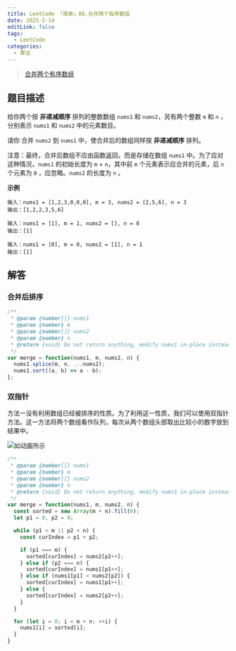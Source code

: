```yaml
---
title: LeetCode 「简单」88.合并两个有序数组
date: 2025-2-14
editLink: false
tags:
  - LeetCode
categories:
  - 算法
---
```


> [合并两个有序数组](https://leetcode.cn/problems/merge-sorted-array/description/)

## 题目描述

给你两个按 **非递减顺序** 排列的整数数组 `nums1` 和 `nums2`，另有两个整数 `m` 和 `n` ，分别表示 `nums1` 和 `nums2` 中的元素数目。

请你 合并 `nums2` 到 `nums1` 中，使合并后的数组同样按 **非递减顺序** 排列。

注意：最终，合并后数组不应由函数返回，而是存储在数组 `nums1` 中。为了应对这种情况，`nums1` 的初始长度为 `m` + `n`，其中前 `m` 个元素表示应合并的元素，后 `n` 个元素为 `0` ，应忽略。`nums2` 的长度为 `n` 。

**示例**

```
输入：nums1 = [1,2,3,0,0,0], m = 3, nums2 = [2,5,6], n = 3
输出：[1,2,2,3,5,6]

输入：nums1 = [1], m = 1, nums2 = [], n = 0
输出：[1]

输入：nums1 = [0], m = 0, nums2 = [1], n = 1
输出：[1]
```

## 解答

### 合并后排序

```js
/**
 * @param {number[]} nums1
 * @param {number} m
 * @param {number[]} nums2
 * @param {number} n
 * @return {void} Do not return anything, modify nums1 in-place instead.
 */
var merge = function(nums1, m, nums2, n) {
  nums1.splice(m, n, ...nums2);
  nums1.sort((a, b) => a - b);
};
```

### 双指针

方法一没有利用数组已经被排序的性质。为了利用这一性质，我们可以使用双指针方法。这一方法将两个数组看作队列，每次从两个数组头部取出比较小的数字放到结果中。

![如动画所示](https://assets.leetcode-cn.com/solution-static/88/1.gif)

```js
/**
 * @param {number[]} nums1
 * @param {number} m
 * @param {number[]} nums2
 * @param {number} n
 * @return {void} Do not return anything, modify nums1 in-place instead.
 */
var merge = function(nums1, m, nums2, n) {
  const sorted = new Array(m + n).fill(0);
  let p1 = 0, p2 = 0;

  while (p1 < m || p2 < n) {
    const curIndex = p1 + p2;

    if (p1 === m) {
      sorted[curIndex] = nums2[p2++];
    } else if (p2 === n) {
      sorted[curIndex] = nums1[p1++];
    } else if (nums1[p1] < nums2[p2]) {
      sorted[curIndex] = nums1[p1++];
    } else {
      sorted[curIndex] = nums2[p2++];
    }
  }

  for (let i = 0; i < m + n; ++i) {
    nums1[i] = sorted[i];
  }
}
```

